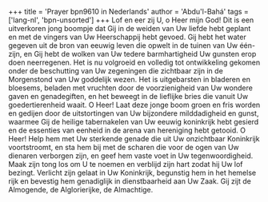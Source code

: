 +++
title = 'Prayer bpn9610 in Nederlands'
author = 'Abdu'l-Bahá'
tags = ['lang-nl', 'bpn-unsorted']
+++
Lof en eer zij U, o Heer mijn God! Dit is een uitverkoren jong boompje dat Gij in de weiden van Uw liefde hebt geplant en met de vingers van Uw Heerschappij hebt gevoed. Gij hebt het water gegeven uit de bron van eeuwig leven die opwelt in de tuinen van Uw één-zijn, en Gij hebt de wolken van Uw tedere barmhartigheid Uw gunsten erop doen neerregenen. Het is nu volgroeid en volledig tot ontwikkeling gekomen onder de beschutting van Uw zegeningen die zichtbaar zijn in de Morgenstond van Uw goddelijk wezen. Het is uitgebarsten in bladeren en bloesems, beladen met vruchten door de voorzienigheid van Uw wondere gaven en genadegiften, en het beweegt in de lieflijke bries die vanuit Uw goedertierenheid waait.
O Heer! Laat deze jonge boom groen en fris worden en gedijen door de uitstortingen van Uw bijzondere milddadigheid en gunst, waarmee Gij de heilige tabernakelen van Uw eeuwig koninkrijk hebt gesierd en de essenties van eenheid in de arena van hereniging hebt getooid.
O Heer! Help hem met Uw sterkende genade die uit Uw onzichtbaar Koninkrijk voortstroomt, en sta hem bij met de scharen die voor de ogen van Uw dienaren verborgen zijn, en geef hem vaste voet in Uw tegenwoordigheid. Maak zijn tong los om U te noemen en verblijd zijn hart zodat hij Uw lof bezingt. Verlicht zijn gelaat in Uw Koninkrijk, begunstig hem in het hemelse rijk en bevestig hem genadiglijk in dienstbaarheid aan Uw Zaak.
Gij zijt de Almogende, de Alglorierijke, de Almachtige.
